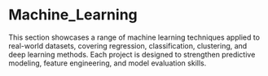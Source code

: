 # Machine_Learning
This section showcases a range of machine learning techniques applied to real-world datasets, covering regression, classification, clustering, and deep learning methods. Each project is designed to strengthen predictive modeling, feature engineering, and model evaluation skills.
